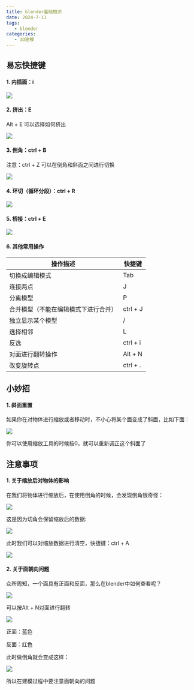 ```yaml
---
title: blender基础知识
date: 2024-7-11
tags:
   - blender
categories:
   - 3D建模
---
```


## 易忘快捷键

#### 1. 内插面：i

![](https://pic.imgdb.cn/item/66934d6bd9c307b7e93be26b.png)

#### 2. 挤出：E

Alt + E 可以选择如何挤出

![](https://pic.imgdb.cn/item/66934daed9c307b7e93c2d08.png)

#### 3. 倒角：ctrl + B

注意：ctrl + Z 可以在倒角和斜面之间进行切换

![](https://pic.imgdb.cn/item/66934e38d9c307b7e93cb968.png)

#### 4. 环切（循环分段）：ctrl + R

![](https://pic.imgdb.cn/item/66934ef3d9c307b7e93d704c.png)

#### 5. 桥接：ctrl + E

![](https://pic.imgdb.cn/item/6693530ad9c307b7e941cee2.png)

#### 6. 其他常用操作

| 操作描述                             | 快捷键   |
| ------------------------------------ | -------- |
| 切换成编辑模式                       | Tab      |
| 连接两点                             | J        |
| 分离模型                             | P        |
| 合并模型（不能在编辑模式下进行合并） | ctrl + J |
| 独立显示某个模型                     | /        |
| 选择相邻                             | L        |
| 反选                                 | ctrl + i |
| 对面进行翻转操作                     | Alt + N  |
| 改变旋转点                           | ctrl + . |

## 小妙招

#### 1. 斜面重置

如果你在对物体进行缩放或者移动时，不小心将某个面变成了斜面，比如下面：

![](https://pic.imgdb.cn/item/669b39b9d9c307b7e9f50fd5.png)



你可以使用缩放工具的时候按0，就可以重新调正这个斜面了

## 注意事项

#### 1. 关于缩放后对物体的影响

在我们将物体进行缩放后，在使用倒角的时候，会发现倒角很奇怪：

![](https://pic.imgdb.cn/item/669cff2ed9c307b7e9c8263e.png)

这是因为切角会保留缩放后的数据:

![](https://pic.imgdb.cn/item/669d005ad9c307b7e9c9e241.png)

此时我们可以对缩放数据进行清空，快捷键：ctrl + A

![](https://pic.imgdb.cn/item/669d00d8d9c307b7e9ca9471.png)

#### 2. 关于面朝向问题

众所周知，一个面具有正面和反面，那么在blender中如何查看呢？

![](https://pic.imgdb.cn/item/66a4e278d9c307b7e9b29032.png)

可以按Alt + N对面进行翻转

![](https://pic.imgdb.cn/item/66a4e406d9c307b7e9b3ba54.png)

正面：蓝色

反面：红色

此时做倒角就会变成这样：

![](https://pic.imgdb.cn/item/66a4e461d9c307b7e9b4040d.png)

所以在建模过程中要注意面朝向的问题
